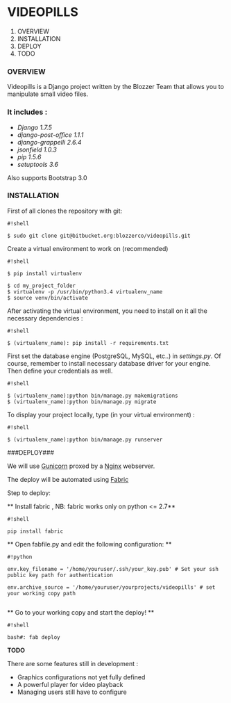 # VIDEOPILLS #

1. OVERVIEW
2. INSTALLATION
3. DEPLOY
4. TODO

### OVERVIEW ###

Videopills is a Django project written by the Blozzer Team that allows you to manipulate small video files. 

### It includes : ###

*  *Django 1.7.5*
*  *django-post-office 1.1.1*
*  *django-grappelli 2.6.4*
* *jsonfield 1.0.3*
*  *pip 1.5.6*
*  *setuptools 3.6*

Also supports Bootstrap 3.0

### INSTALLATION ###


First of all clones the repository with git:


```
#!shell

$ sudo git clone git@bitbucket.org:blozzerco/videopills.git
```




Create a virtual environment to work on (recommended)


```
#!shell

$ pip install virtualenv

$ cd my_project_folder
$ virtualenv -p /usr/bin/python3.4 virtualenv_name
$ source venv/bin/activate

```





After activating the virtual environment, you need to install on it all the necessary dependencies :


```
#!shell

$ (virtualenv_name): pip install -r requirements.txt
```





First set the database engine (PostgreSQL, MySQL, etc..) in *settings.py*. Of course, remember to install necessary database driver for your engine. Then define your credentials as well. 


```
#!shell

$ (virtualenv_name):python bin/manage.py makemigrations
$ (virtualenv_name):python bin/manage.py migrate
```


To display your project locally, type (in your virtual environment) :

```
#!shell

$ (virtualenv_name):python bin/manage.py runserver
```


###DEPLOY###

We will use [Gunicorn](http://gunicorn.org/) proxed by a [Nginx](http://nginx.org/en/) webserver.

The deploy will be automated using [Fabric](http://www.fabfile.org/)


Step to deploy:

**  Install fabric , NB: fabric works only on python <= 2.7**

```
#!shell

pip install fabric

```


**  Open fabfile.py and edit the following configuration:
**

```
#!python

env.key_filename = '/home/youruser/.ssh/your_key.pub' # Set your ssh public key path for authentication

env.archive_source = '/home/youruser/yourprojects/videopills' # set your working copy path


```

** Go to your working copy and start the deploy!
**

```
#!shell

bash#: fab deploy

```






**TODO**

There are some features still in development :

*  Graphics configurations not yet fully defined
*  A powerful player for video playback
*  Managing users still have to configure